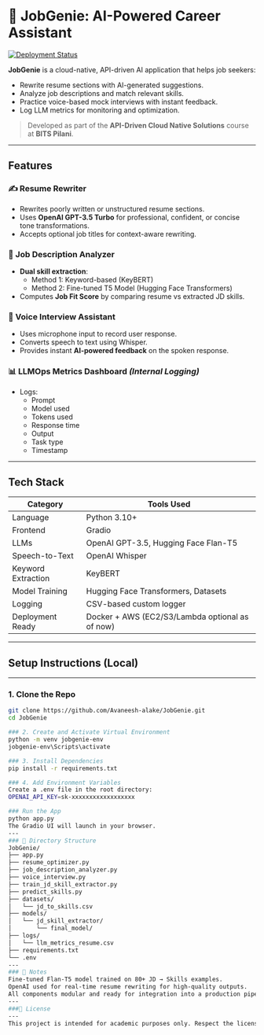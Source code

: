 # 💼 JobGenie: AI-Powered Career Assistant

[![Deployment Status](https://img.shields.io/badge/Deployed%20on-Render-brightgreen)](https://jobgenie-rega.onrender.com)

**JobGenie** is a cloud-native, API-driven AI application that helps job seekers:
- Rewrite resume sections with AI-generated suggestions.
- Analyze job descriptions and match relevant skills.
- Practice voice-based mock interviews with instant feedback.
- Log LLM metrics for monitoring and optimization.

> Developed as part of the **API-Driven Cloud Native Solutions** course at **BITS Pilani**.

---

## Features

### ✍️ Resume Rewriter
- Rewrites poorly written or unstructured resume sections.
- Uses **OpenAI GPT-3.5 Turbo** for professional, confident, or concise tone transformations.
- Accepts optional job titles for context-aware rewriting.

### 📝 Job Description Analyzer
- **Dual skill extraction**:
  - Method 1: Keyword-based (KeyBERT)
  - Method 2: Fine-tuned T5 Model (Hugging Face Transformers)
- Computes **Job Fit Score** by comparing resume vs extracted JD skills.

### 🎤 Voice Interview Assistant
- Uses microphone input to record user response.
- Converts speech to text using Whisper.
- Provides instant **AI-powered feedback** on the spoken response.

### 📊 LLMOps Metrics Dashboard *(Internal Logging)*
- Logs:
  - Prompt
  - Model used
  - Tokens used
  - Response time
  - Output
  - Task type
  - Timestamp

---

## Tech Stack

| Category     | Tools Used |
|--------------|------------|
| Language     | Python 3.10+ |
| Frontend     | Gradio |
| LLMs         | OpenAI GPT-3.5, Hugging Face Flan-T5 |
| Speech-to-Text | OpenAI Whisper |
| Keyword Extraction | KeyBERT |
| Model Training | Hugging Face Transformers, Datasets |
| Logging       | CSV-based custom logger |
| Deployment Ready | Docker + AWS (EC2/S3/Lambda optional as of now) |

---
## Setup Instructions (Local)
---
### 1. Clone the Repo
```bash
git clone https://github.com/Avaneesh-alake/JobGenie.git
cd JobGenie

### 2. Create and Activate Virtual Environment
python -m venv jobgenie-env
jobgenie-env\Scripts\activate

### 3. Install Dependencies
pip install -r requirements.txt

### 4. Add Environment Variables
Create a .env file in the root directory:
OPENAI_API_KEY=sk-xxxxxxxxxxxxxxxxxx

### Run the App
python app.py
The Gradio UI will launch in your browser.
---
### 📁 Directory Structure
JobGenie/
├── app.py
├── resume_optimizer.py
├── job_description_analyzer.py
├── voice_interview.py
├── train_jd_skill_extractor.py
├── predict_skills.py
├── datasets/
│   └── jd_to_skills.csv
├── models/
│   └── jd_skill_extractor/
│       └── final_model/
├── logs/
│   └── llm_metrics_resume.csv
├── requirements.txt
└── .env
---
### 📌 Notes
Fine-tuned Flan-T5 model trained on 80+ JD → Skills examples.
OpenAI used for real-time resume rewriting for high-quality outputs.
All components modular and ready for integration into a production pipeline.
---
###📜 License
---
This project is intended for academic purposes only. Respect the license terms of used APIs and models.
